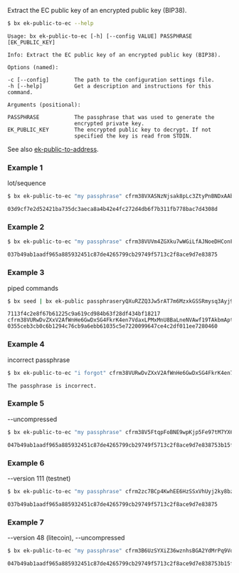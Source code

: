 Extract the EC public key of an encrypted public key (BIP38).  
```sh
$ bx ek-public-to-ec --help
```
```
Usage: bx ek-public-to-ec [-h] [--config VALUE] PASSPHRASE               
[EK_PUBLIC_KEY]                                                          

Info: Extract the EC public key of an encrypted public key (BIP38).      

Options (named):

-c [--config]        The path to the configuration settings file.        
-h [--help]          Get a description and instructions for this command.

Arguments (positional):

PASSPHRASE           The passphrase that was used to generate the        
                     encrypted private key.                              
EK_PUBLIC_KEY        The encrypted public key to decrypt. If not         
                     specified the key is read from STDIN.
```
See also [ek-public-to-address](bx-ek-public-to-address).
### Example 1
lot/sequence
```sh
$ bx ek-public-to-ec "my passphrase" cfrm38VXASNzNjsak8pLc3ZtyPnBNDxAAbB18KMMCSjf8ZhW3FVTeuw2r9J3tyAUNyhfM7VMZuP
```
```
03d9cf7e2d52421ba735dc3aeca8a4b42e4fc272d4db6f7b311fb778bac7d4308d
```
### Example 2
```sh
$ bx ek-public-to-ec "my passphrase" cfrm38VUVm4ZGXku7wWGiLfAJNoeDHConFb9CugfTnR1SQC1jf3uwyKULmCMk4SUhsXasMyPcA9
```
```
037b49ab1aadf965a885932451c87de4265799cb29749f5713c2f8ace9d7e83875
```
### Example 3
piped commands
```sh
$ bx seed | bx ek-public passphraseryQXuRZZQ3Jw5rAT7m6MzxkGSSRmysq3Ayj9vuEHEnbVPJSmRQ2xYFKDKjGYrq | bx ek-public-to-ec "my passphrase"
```
```
7113f4c2e8f67b61225c9a619cd984b63f28df434bf18217
cfrm38VURwDvZXxV2AfWnHe6GwDxSG4FkrK4en7VdaxLPMxMnU8BaLneNVAwf19TAkbmAptNNaH
0355ceb3cb0c6b1294c76cb9a6ebb61035c5e7220099647ce4c2df011ee7280460
```
### Example 4
incorrect passphrase
```sh
$ bx ek-public-to-ec "i forgot" cfrm38VURwDvZXxV2AfWnHe6GwDxSG4FkrK4en7VdaxLPMxMnU8BaLneNVAwf19TAkbmAptNNaH
```
```
The passphrase is incorrect.
```
### Example 5
--uncompressed
```sh
$ bx ek-public-to-ec "my passphrase" cfrm38V5FtqpFoBNE9wpKjp5Fe97tM7YX6brNPCjpb9uLiqENKfeHHUKLd2VrvQhuHVUwgNVaSt
```
```
047b49ab1aadf965a885932451c87de4265799cb29749f5713c2f8ace9d7e838753b15f90fb4032de40029a80c45bf9d8fc8653d81b4f18d36464840ddce50a4f9
```
### Example 6
--version 111 (testnet)
```sh
$ bx ek-public-to-ec "my passphrase" cfrm2zc7BCp4KwhEE6HzSSxVhUyj2ky8bzvSLEqmAPcakQXb49uFQ87UEg8EhbuwA33t8db2fYW
```
```
037b49ab1aadf965a885932451c87de4265799cb29749f5713c2f8ace9d7e83875
```
### Example 7
--version 48 (litecoin), --uncompressed
```sh
$ bx ek-public-to-ec "my passphrase" cfrm3B6UzSYXiZ36wznhsBGA2YdMrPq9VdxGetyK1VQ3o4A4bxiCY1h9XmUaK7M7tonUhBVyHBw
```
```
047b49ab1aadf965a885932451c87de4265799cb29749f5713c2f8ace9d7e838753b15f90fb4032de40029a80c45bf9d8fc8653d81b4f18d36464840ddce50a4f9
```
